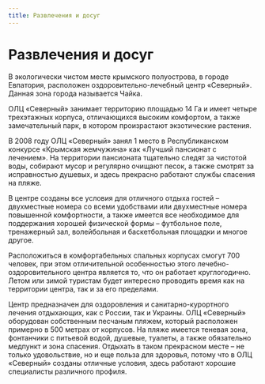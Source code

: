```yaml
---
title: Развлечения и досуг
---
```


# Развлечения и досуг

В экологически чистом месте крымского полуострова, в городе Евпатория, расположен оздоровительно-лечебный центр «Северный». Данная зона города называется Чайка.

ОЛЦ «Северный» занимает территорию площадью 14 Га и имеет четыре трехэтажных корпуса, отличающихся высоким комфортом, а также замечательный парк, в котором произрастают экзотические растения.

В 2008 году ОЛЦ «Северный» занял 1 место в Республиканском конкурсе «Крымская жемчужина» как «Лучший пансионат с лечением». На территории пансионата тщательно следят за чистотой воды, собирают мусор и регулярно очищают песок, а также смотрят за исправностью душевых, и здесь прекрасно работают службы спасения на пляже.

В центре созданы все условия для отличного отдыха гостей – двухместные номера со всеми удобствами или двухместные номера повышенной комфортности, а также имеется все необходимое для поддержания хорошей физической формы – футбольное поле, тренажерный зал, волейбольная и баскетбольная площадки и многое другое.

Расположиться в комфортабельных спальных корпусах смогут 700 человек, при этом отличительной особенностью этого лечебно-оздоровительного центра является то, что он работает круглогодично. Летом или зимой туристам будет интересно проводить время как на территории центра, так и за его пределами.

Центр предназначен для оздоровления и санитарно-курортного лечения отдыхающих, как с России, так и Украины. ОЛЦ «Северный» оборудован собственным песчаным пляжем, который расположен примерно в 500 метрах от корпусов. На пляже имеется теневая зона, фонтанчики с питьевой водой, душевые, туалеты, а также обязательно медпункт и зона спасения. Отдыхать в таком прекрасном месте – не только удовольствие, но и еще польза для здоровья, потому что в ОЛЦ «Северный» созданы отличные условия, здесь работают хорошие специалисты различного профиля.
